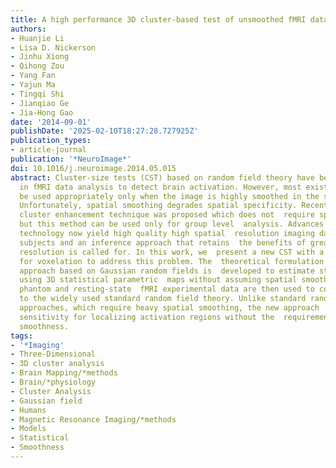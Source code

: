 ```yaml
---
title: A high performance 3D cluster-based test of unsmoothed fMRI data.
authors:
- Huanjie Li
- Lisa D. Nickerson
- Jinhu Xiong
- Qihong Zou
- Yang Fan
- Yajun Ma
- Tingqi Shi
- Jianqiao Ge
- Jia-Hong Gao
date: '2014-09-01'
publishDate: '2025-02-10T18:27:28.727925Z'
publication_types:
- article-journal
publication: '*NeuroImage*'
doi: 10.1016/j.neuroimage.2014.05.015
abstract: Cluster-size tests (CST) based on random field theory have been widely adopted
  in fMRI data analysis to detect brain activation. However, most existing approaches  can
  be used appropriately only when the image is highly smoothed in the spatial  domain.
  Unfortunately, spatial smoothing degrades spatial specificity. Recently,  a threshold-free
  cluster enhancement technique was proposed which does not  require spatial smoothing,
  but this method can be used only for group level  analysis. Advances in imaging
  technology now yield high quality high spatial  resolution imaging data in single
  subjects and an inference approach that retains  the benefits of greater spatial
  resolution is called for. In this work, we  present a new CST with a correction
  for voxelation to address this problem. The  theoretical formulation of the new
  approach based on Gaussian random fields is  developed to estimate statistical significance
  using 3D statistical parametric  maps without assuming spatial smoothness. Simulated
  phantom and resting-state  fMRI experimental data are then used to compare the voxelation-corrected  procedure
  to the widely used standard random field theory. Unlike standard random  field theory
  approaches, which require heavy spatial smoothing, the new approach  has a higher
  sensitivity for localizing activation regions without the  requirement of spatial
  smoothness.
tags:
- '*Imaging'
- Three-Dimensional
- 3D cluster analysis
- Brain Mapping/*methods
- Brain/*physiology
- Cluster Analysis
- Gaussian field
- Humans
- Magnetic Resonance Imaging/*methods
- Models
- Statistical
- Smoothness
---
```

